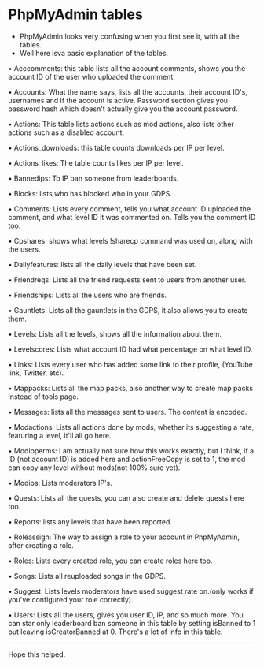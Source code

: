 # PhpMyAdmin tables
- PhpMyAdmin looks very confusing when you first see it, with all the tables.
- Well here isva basic explanation of the tables.

• Acccomments: this table lists all the account comments, shows you the account ID of the user who uploaded the comment.

• Accounts: What the name says, lists all the accounts, their account ID's, usernames and if the account is active. 
  Password section gives you password hash which doesn't actually give you the account password.

• Actions: This table lists actions such as mod actions, also lists other actions such as a disabled account.

• Actions_downloads: this table counts downloads per IP per level.

• Actions_likes: The table counts likes per IP per level.

• Bannedips: To IP ban someone from leaderboards.

• Blocks: lists who has blocked who in your GDPS.

• Comments: Lists every comment, tells you what account ID uploaded the comment, and what level ID it was commented on.
  Tells you the comment ID too.

• Cpshares: shows what levels !sharecp command was used on, along with the users.

• Dailyfeatures: lists all the daily levels that have been set.

• Friendreqs: Lists all the friend requests sent to users from another user.

• Friendships: Lists all the users who are friends.

• Gauntlets: Lists all the gauntlets in the GDPS, it also allows you to create them.

• Levels: Lists all the levels, shows all the information about them.

• Levelscores: Lists what account ID had what percentage on what level ID.

• Links: Lists every user who has added some link to their profile, (YouTube link, Twitter, etc).

• Mappacks: Lists all the map packs, also another way to create map packs instead of tools page.

• Messages: lists all the messages sent to users. The content is encoded.

• Modactions: Lists all actions done by mods, whether its suggesting a rate, featuring a level, it'll all go here.

• Modipperms: I am actually not sure how this works exactly, but I think, if a ID (not account ID) is added here
  and actionFreeCopy is set to 1, the mod can copy any level without mods(not 100% sure yet).

• Modips: Lists moderators IP's.

• Quests: Lists all the quests, you can also create and delete quests here too.

• Reports: lists any levels that have been reported.

• Roleassign: The way to assign a role to your account in PhpMyAdmin, after creating a role.

• Roles: Lists every created role, you can create roles here too.

• Songs: Lists all reuploaded songs in the GDPS.

• Suggest: Lists levels moderators have used suggest rate on.(only works if you've configured your role correctly).

• Users: Lists all the users, gives you user ID, IP, and so much more.
  You can star only leaderboard ban someone in this table by setting isBanned to 1 but leaving isCreatorBanned at 0.
  There's a lot of info in this table.
___________________________________________________________________________________________

Hope this helped.

